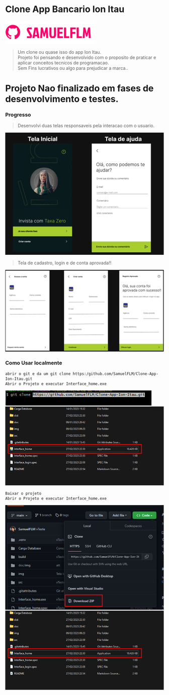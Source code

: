 # Clone App Bancario Ion Itau

<!---Esses são exemplos. Veja https:/shields.io para outras pessoas ou para personalizar este conjunto de escudos. Você pode querer incluir dependências, status do projeto e informações de licença aqui--->

<img src="doc/img/logo.png" alt="logo_samuelflm">

> Um clone ou quase isso do app Ion Itau.<br>
> Projeto foi pensando e desenvolvido com o proposito de praticar e aplicar conceitos tecnicos de programacao.<br> Sem Fins lucrativos ou algo para prejudicar a marca..

# Projeto Nao finalizado em fases de desenvolvimento e testes.

### Progresso
> Desenvolvi duas telas responsaveis pela interacao com o usuario.

<img src="doc/img/interface.png" alt="interface">

> Tela de cadastro, login e de conta aprovada!!

<img src="doc/img/interface3.png" alt="interface">

### Como Usar localmente

```shell
abrir o git e da um git clone https:/github.com/SamuelFLM/Clone-App-Ion-Itau.git
Abrir o Projeto e executar Interface_home.exe
```
<img src="doc/img/git_clone.png" alt="interface">
<img src="doc/img/home.png" alt="interface">

```shell
Baixar o projeto 
Abrir o Projeto e executar Interface_home.exe
```

<img src="doc/img/zip.png" alt="interface">
<img src="doc/img/home.png" alt="interface">